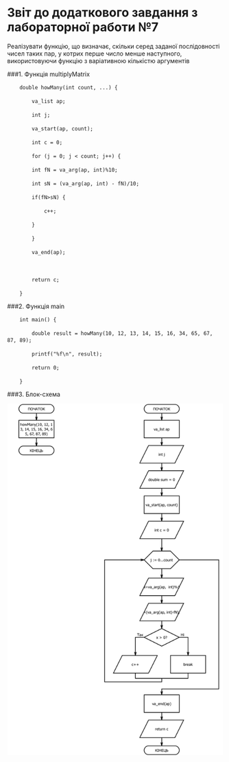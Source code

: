 # Звіт до додаткового завдання з лабораторної работи №7

Реалізувати функцію, що визначає, скільки серед заданої послідовності чисел таких пар, у котрих перше число менше наступного, використовуючи функцію з варіативною кількістю аргументів

###1. Функція multiplyMatrix

		double howMany(int count, ...) { 
		    
		    va_list ap; 
		    
		    int j; 
		    
		    va_start(ap, count);
		    
		    int c = 0;
		    
		    for (j = 0; j < count; j++) { 

			int fN = va_arg(ap, int)%10;
			
			int sN = (va_arg(ap, int) - fN)/10;

			if(fN>sN) {
			
			    c++;
			    
			}
			
		    } 

		    va_end(ap); 

		  
		    
		    return c; 
		    
		} 

###2. Функція main

		int main() { 
		
		    double result = howMany(10, 12, 13, 14, 15, 16, 34, 65, 67, 87, 89);

		    printf("%f\n", result); 

		    return 0;

		} 

###3. Блок-схема

![text](block-schemes/supEx.png)
